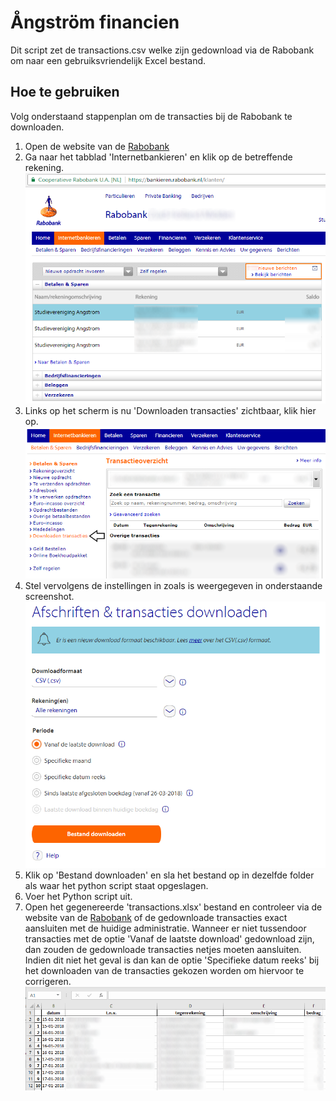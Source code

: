 # Ångström financien
Dit script zet de transactions.csv welke zijn gedownload via de Rabobank om naar een gebruiksvriendelijk Excel bestand.

## Hoe te gebruiken
Volg onderstaand stappenplan om de transacties bij de Rabobank te downloaden.

1. Open de website van de [Rabobank](https://www.rabobank.nl/bedrijven/)
2. Ga naar het tabblad 'Internetbankieren' en klik op de betreffende rekening.
![alt text](figuren/stap1.png)
3. Links op het scherm is nu 'Downloaden transacties' zichtbaar, klik hier op.
![alt text](figuren/stap2.png)
4. Stel vervolgens de instellingen in zoals is weergegeven in onderstaande screenshot.
![alt text](figuren/stap3.png)
5. Klik op 'Bestand downloaden' en sla het bestand op in dezelfde folder als waar het python script staat opgeslagen.
6. Voer het Python script uit.
7. Open het gegenereerde 'transactions.xlsx' bestand en controleer via de website van de [Rabobank](https://www.rabobank.nl/bedrijven/) of de gedownloade transacties exact aansluiten met de huidige administratie. Wanneer er niet tussendoor transacties met de optie 'Vanaf de laatste download' gedownload zijn, dan zouden de gedownloade transacties netjes moeten aansluiten. Indien dit niet het geval is dan kan de optie 'Specifieke datum reeks' bij het downloaden van de transacties gekozen worden om hiervoor te corrigeren. 
![alt text](figuren/stap4.png)